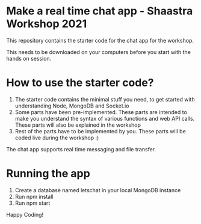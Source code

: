 # Make a real time chat app - Shaastra Workshop 2021

This repository contains the starter code for the chat app for the workshop.

This needs to be downloaded on your computers before you start with the hands on session. 

# How to use the starter code?

1. The starter code contains the minimal stuff you need, to get started with understanding Node, MongoDB and Socket.io
2. Some parts have been pre-implemented. These parts are intended to make you understand the syntax of various functions and web API calls. These parts will also be explained in the workshop
3. Rest of the parts have to be implemented by you. These parts will be coded live during the workshop :)



The chat app supports real time messaging and file transfer.

# Running the app
1. Create a database named letschat in your local MongoDB instance
2. Run npm install 
3. Run npm start

Happy Coding!
